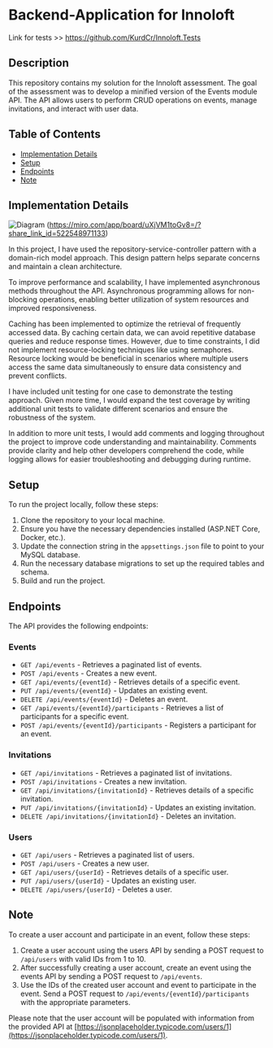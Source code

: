 # Backend-Application for Innoloft


Link for tests >> https://github.com/KurdCr/Innoloft.Tests

## Description

This repository contains my solution for the Innoloft assessment. The goal of the assessment was to develop a minified version of the Events module API. The API allows users to perform CRUD operations on events, manage invitations, and interact with user data.

## Table of Contents

- [Implementation Details](#implementation-details)
- [Setup](#setup)
- [Endpoints](#endpoints)
- [Note](#note)

## Implementation Details
![Diagram](https://github.com/KurdCr/Innoloft/assets/56204590/0b6933c3-2654-4b80-b95a-48c61a3c36ff)
(https://miro.com/app/board/uXjVM1toGv8=/?share_link_id=522548971133)

In this project, I have used the repository-service-controller pattern with a domain-rich model approach. This design pattern helps separate concerns and maintain a clean architecture.

To improve performance and scalability, I have implemented asynchronous methods throughout the API. Asynchronous programming allows for non-blocking operations, enabling better utilization of system resources and improved responsiveness.

Caching has been implemented to optimize the retrieval of frequently accessed data. By caching certain data, we can avoid repetitive database queries and reduce response times. However, due to time constraints, I did not implement resource-locking techniques like using semaphores. Resource locking would be beneficial in scenarios where multiple users access the same data simultaneously to ensure data consistency and prevent conflicts.

I have included unit testing for one case to demonstrate the testing approach. Given more time, I would expand the test coverage by writing additional unit tests to validate different scenarios and ensure the robustness of the system.

In addition to more unit tests, I would add comments and logging throughout the project to improve code understanding and maintainability. Comments provide clarity and help other developers comprehend the code, while logging allows for easier troubleshooting and debugging during runtime.

## Setup

To run the project locally, follow these steps:

1. Clone the repository to your local machine.
2. Ensure you have the necessary dependencies installed (ASP.NET Core, Docker, etc.).
3. Update the connection string in the `appsettings.json` file to point to your MySQL database.
4. Run the necessary database migrations to set up the required tables and schema.
5. Build and run the project.

## Endpoints

The API provides the following endpoints:

### Events

- `GET /api/events` - Retrieves a paginated list of events.
- `POST /api/events` - Creates a new event.
- `GET /api/events/{eventId}` - Retrieves details of a specific event.
- `PUT /api/events/{eventId}` - Updates an existing event.
- `DELETE /api/events/{eventId}` - Deletes an event.
- `GET /api/events/{eventId}/participants` - Retrieves a list of participants for a specific event.
- `POST /api/events/{eventId}/participants` - Registers a participant for an event.

### Invitations

- `GET /api/invitations` - Retrieves a paginated list of invitations.
- `POST /api/invitations` - Creates a new invitation.
- `GET /api/invitations/{invitationId}` - Retrieves details of a specific invitation.
- `PUT /api/invitations/{invitationId}` - Updates an existing invitation.
- `DELETE /api/invitations/{invitationId}` - Deletes an invitation.

### Users

- `GET /api/users` - Retrieves a paginated list of users.
- `POST /api/users` - Creates a new user.
- `GET /api/users/{userId}` - Retrieves details of a specific user.
- `PUT /api/users/{userId}` - Updates an existing user.
- `DELETE /api/users/{userId}` - Deletes a user.


## Note

To create a user account and participate in an event, follow these steps:

1. Create a user account using the users API by sending a POST request to `/api/users` with valid IDs from 1 to 10.
2. After successfully creating a user account, create an event using the events API by sending a POST request to `/api/events`.
3. Use the IDs of the created user account and event to participate in the event. Send a POST request to `/api/events/{eventId}/participants` with the appropriate parameters.

Please note that the user account will be populated with information from the provided API at [https://jsonplaceholder.typicode.com/users/1](https://jsonplaceholder.typicode.com/users/1).


